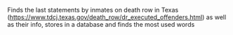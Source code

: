Finds the last statements by inmates on 
death row in Texas (https://www.tdcj.texas.gov/death_row/dr_executed_offenders.html)
as well as their info, stores in a database
and finds the most used words
